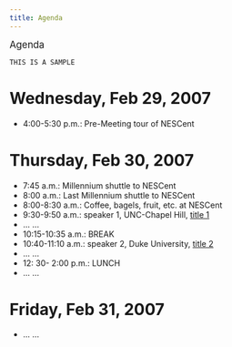 ```yaml
---
title: Agenda
---
```


<big> Agenda</big>

`THIS IS A SAMPLE`

Wednesday, Feb 29, 2007
=======================

-   4:00-5:30 p.m.: Pre-Meeting tour of NESCent

Thursday, Feb 30, 2007
======================

-   7:45 a.m.: Millennium shuttle to NESCent
-   8:00 a.m.: Last Millennium shuttle to NESCent
-   8:00-8:30 a.m.: Coffee, bagels, fruit, etc. at NESCent
-   9:30-9:50 a.m.: speaker 1, UNC-Chapel Hill, [title
    1](Media:speak1.ppt "wikilink")
-   ... ...
-   10:15-10:35 a.m.: BREAK
-   10:40-11:10 a.m.: speaker 2, Duke University, [title
    2](Media:speak2.ppt "wikilink")
-   ... ...
-   12: 30- 2:00 p.m.: LUNCH
-   ... ...

Friday, Feb 31, 2007
====================

-   ... ...

